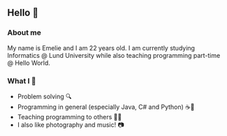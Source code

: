 ## Hello 👋 

### About me

My name is Emelie and I am 22 years old. I am currently studying Informatics @ Lund University while also teaching programming part-time @ Hello World.

### What I 💜  

- Problem solving 🔍
- Programming in general (especially Java, C# and Python) ☕️🐍
- Teaching programming to others 👩‍🏫
- I also like photography and music! 📷


<!--
**eemmeelliiee/eemmeelliiee** is a ✨ _special_ ✨ repository because its `README.md` (this file) appears on your GitHub profile.

Here are some ideas to get you started:

### I am currently working on...

- Web development
- and some other projects...

- 🔭 I’m currently working on ...
- 🌱 I’m currently learning ...
- 👯 I’m looking to collaborate on ...
- 🤔 I’m looking for help with ...
- 💬 Ask me about ...
- 📫 How to reach me: ...
- 😄 Pronouns: ...
- ⚡ Fun fact: ...
-->
